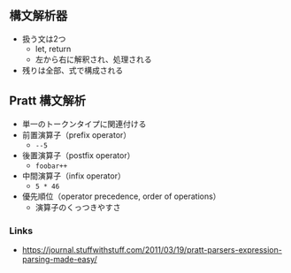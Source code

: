 ## 構文解析器

- 扱う文は2つ
  - let, return
  - 左から右に解釈され、処理される
- 残りは全部、式で構成される

## Pratt 構文解析

- 単一のトークンタイプに関連付ける
- 前置演算子（prefix operator）
  - `--5`
- 後置演算子（postfix operator）
  - `foobar++`
- 中間演算子（infix operator）
  - `5 * 46`
- 優先順位（operator precedence, order of operations）
  - 演算子のくっつきやすさ

### Links

- https://journal.stuffwithstuff.com/2011/03/19/pratt-parsers-expression-parsing-made-easy/
